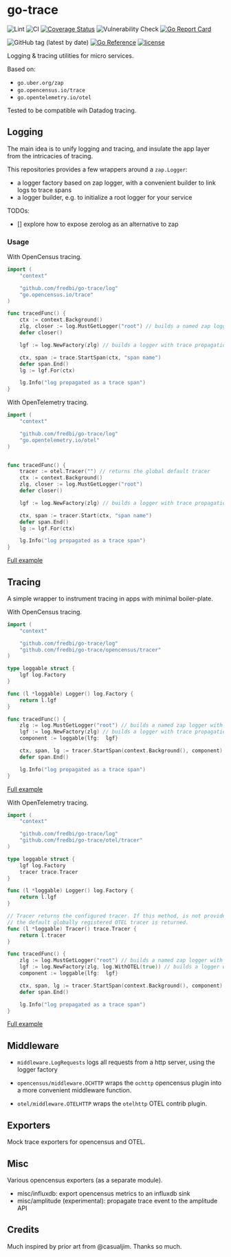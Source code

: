 # go-trace
![Lint](https://github.com/fredbi/go-trace/actions/workflows/01-golang-lint.yaml/badge.svg)
![CI](https://github.com/fredbi/go-trace/actions/workflows/02-test.yaml/badge.svg)
[![Coverage Status](https://coveralls.io/repos/github/fredbi/go-trace/badge.svg?branch=master)](https://coveralls.io/github/fredbi/go-trace?branch=master)
![Vulnerability Check](https://github.com/fredbi/go-trace/actions/workflows/03-govulncheck.yaml/badge.svg)
[![Go Report Card](https://goreportcard.com/badge/github.com/fredbi/go-trace)](https://goreportcard.com/report/github.com/fredbi/go-trace)

![GitHub tag (latest by date)](https://img.shields.io/github/v/tag/fredbi/go-trace)
[![Go Reference](https://pkg.go.dev/badge/github.com/fredbi/go-trace.svg)](https://pkg.go.dev/github.com/fredbi/go-trace)
[![license](https://img.shields.io/badge/license/License-Apache-yellow.svg)](https://raw.githubusercontent.com/fredbi/go-trace/master/LICENSE.md)

Logging & tracing utilities for micro services.

Based on:
* `go.uber.org/zap`
* `go.opencensus.io/trace`
* `go.opentelemetry.io/otel`

Tested to be compatible wih Datadog tracing.

## Logging

The main idea is to unify logging and tracing, and insulate the app layer from the intricacies of tracing.

This repositories provides a few wrappers around a `zap.Logger`:
* a logger factory based on zap logger, with a convenient builder to link logs to trace spans
* a logger builder, e.g. to initialize a root logger for your service

TODOs:
* [] explore how to expose zerolog as an alternative to zap

### Usage

With OpenCensus tracing.

```go
import (
    "context"

    "github.com/fredbi/go-trace/log"
	"go.opencensus.io/trace"
)

func tracedFunc() {
    ctx := context.Background()
    zlg, closer := log.MustGetLogger("root") // builds a named zap logger with sensible defaults
    defer closer()

    lgf := log.NewFactory(zlg) // builds a logger with trace propagation

    ctx, span := trace.StartSpan(ctx, "span name")
    defer span.End()
    lg := lgf.For(ctx)

    lg.Info("log propagated as a trace span")
}
```

With OpenTelemetry tracing.

```go
import (
    "context"

    "github.com/fredbi/go-trace/log"
	"go.opentelemetry.io/otel"
)


func tracedFunc() {
    tracer := otel.Tracer("") // returns the global default tracer
    ctx := context.Background()
    zlg, closer := log.MustGetLogger("root")
    defer closer()

    lgf := log.NewFactory(zlg) // builds a logger with trace propagation

    ctx, span := tracer.Start(ctx, "span name")
    defer span.End()
    lg := lgf.For(ctx)

    lg.Info("log propagated as a trace span")
}
```

[Full example](https://github.com/fredbi/go-trace/blob/master/log/examples_test.go)

## Tracing

A simple wrapper to instrument tracing in apps with minimal boiler-plate.


With OpenCensus tracing.

```go
import (
    "context"

    "github.com/fredbi/go-trace/log"
    "github.com/fredbi/go-trace/opencensus/tracer"
)

type loggable struct {
    lgf log.Factory
}

func (l *loggable) Logger() log.Factory {
    return l.lgf
}

func tracedFunc() {
    zlg := log.MustGetLogger("root") // builds a named zap logger with sensible defaults
    lgf := log.NewFactory(zlg) // builds a logger with trace propagation
    component := loggable{lfg:  lgf}

    ctx, span, lg := tracer.StartSpan(context.Background(), component) // the span is named automatically from the calling function
    defer span.End()

    lg.Info("log propagated as a trace span")
}
```

[Full example](https://github.com/fredbi/go-trace/blob/master/opencensus/tracer/example_test.go)

With OpenTelemetry tracing.

```go
import (
    "context"

    "github.com/fredbi/go-trace/log"
    "github.com/fredbi/go-trace/otel/tracer"
)

type loggable struct {
    lgf log.Factory
    tracer trace.Tracer
}

func (l *loggable) Logger() log.Factory {
    return l.lgf
}

// Tracer returns the configured tracer. If this method, is not provided,
// the default globally registered OTEL tracer is returned.
func (l *loggable) Tracer() trace.Tracer {
    return l.tracer 
}

func tracedFunc() {
    zlg := log.MustGetLogger("root") // builds a named zap logger with sensible defaults
    lgf := log.NewFactory(zlg, log.WithOTEL(true)) // builds a logger with trace propagation
    component := loggable{lfg:  lgf}

    ctx, span, lg := tracer.StartSpan(context.Background(), component) // the span is named automatically from the calling function
    defer span.End()

    lg.Info("log propagated as a trace span")
}
```

[Full example](https://github.com/fredbi/go-trace/blob/master/otel/tracer/example_test.go)

## Middleware

* `middleware.LogRequests` logs all requests from a http server, using the logger factory

* `opencensus/middleware.OCHTTP` wraps the `ochttp` opencensus plugin into a more convenient middleware function.
* `otel/middleware.OTELHTTP` wraps the `otelhttp` OTEL contrib plugin.

## Exporters

Mock trace exporters for opencensus and OTEL.

## Misc
Various opencensus exporters (as a separate module).
* misc/influxdb: export opencensus metrics to an influxdb sink
* misc/amplitude (experimental): propagate trace event to the amplitude API

## Credits

Much inspired by prior art from @casualjim. Thanks so much.
